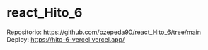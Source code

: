 # react_Hito_6 <br>
Repositorio: https://github.com/pzepeda90/react_Hito_6/tree/main <br>
Deploy: https://hito-6-vercel.vercel.app/
